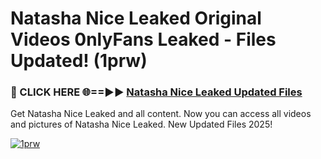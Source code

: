 # Natasha Nice Leaked Original Videos 0nlyFans Leaked - Files Updated! (1prw)

<h3>🔴 CLICK HERE 🌐==►► <a href="https://tinyurl.com/2m67pmp6" rel="nofollow">Natasha Nice Leaked Updated Files</a></h3>

Get Natasha Nice Leaked and all content. Now you can access all videos and pictures of Natasha Nice Leaked. New Updated Files 2025!

[![1prw](https://i.imgur.com/H4QAA4z.gif)](https://tinyurl.com/2m67pmp6)